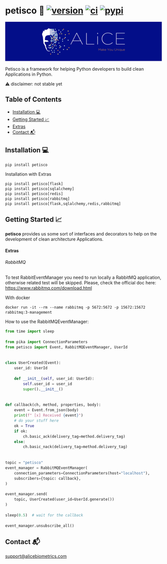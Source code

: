 # petisco :cookie:  [![version](https://img.shields.io/github/release/alice-biometrics/petisco/all.svg)](https://github.com/alice-biometrics/petisco/releases) [![ci](https://github.com/alice-biometrics/petisco/workflows/ci/badge.svg)](https://github.com/alice-biometrics/petisco/actions) [![pypi](https://img.shields.io/pypi/dm/petisco)](https://pypi.org/project/petisco/)

<img src="https://github.com/alice-biometrics/custom-emojis/blob/master/images/alice_header.png" width=auto>

Petisco is a framework for helping Python developers to build clean Applications in Python.

:warning: disclaimer: not stable yet


## Table of Contents
- [Installation :computer:](#installation-computer)
- [Getting Started :chart_with_upwards_trend:](#getting-started-chart_with_upwards_trend)
- [Extras](#extras)
- [Contact :mailbox_with_mail:](#contact-mailbox_with_mail)


## Installation :computer:

```console
pip install petisco
```

Installation with Extras 

```console
pip install petisco[flask]
pip install petisco[sqlalchemy]
pip install petisco[redis]
pip install petisco[rabbitmq]
pip install petisco[flask,sqlalchemy,redis,rabbitmq]
```

## Getting Started :chart_with_upwards_trend:	

**petisco** provides us some sort of interfaces and decorators to help on the development of clean architecture Applications.


#### Extras

###### RabbitMQ

To test RabbitEventManager you need to run locally a RabbitMQ application, otherwise related test will be skipped.
Please, check the official doc here: https://www.rabbitmq.com/download.html

With docker

```console
docker run -it --rm --name rabbitmq -p 5672:5672 -p 15672:15672 rabbitmq:3-management
```

How to use the RabbitMQEventManager:

```python
from time import sleep

from pika import ConnectionParameters
from petisco import Event, RabbitMQEventManager, UserId


class UserCreated(Event):
    user_id: UserId

    def __init__(self, user_id: UserId):
        self.user_id = user_id
        super().__init__()


def callback(ch, method, properties, body):
    event = Event.from_json(body)
    print(f" [x] Received {event}")
    # do your stuff here
    ok = True
    if ok:
        ch.basic_ack(delivery_tag=method.delivery_tag)
    else:
        ch.basic_nack(delivery_tag=method.delivery_tag)


topic = "petisco"
event_manager = RabbitMQEventManager(
    connection_parameters=ConnectionParameters(host="localhost"),
    subscribers={topic: callback},
)

event_manager.send(
    topic, UserCreated(user_id=UserId.generate())
)

sleep(0.5)  # wait for the callback

event_manager.unsubscribe_all()
```


## Contact :mailbox_with_mail:

support@alicebiometrics.com
